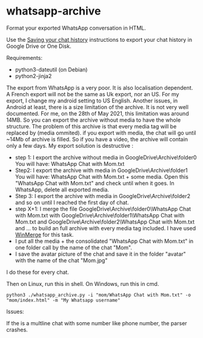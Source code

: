 # whatsapp-archive

Format your exported WhatsApp conversation in HTML.

Use the [Saving your chat history][saving] instructions to export your chat
history in Google Drive or One Disk.

Requirements:

   * python3-dateutil (on Debian)
   * python2-jinja2



[saving]: https://faq.whatsapp.com/en/android/23756533/?category=5245251

The export from WhatsApp is a very poor. It is also localisation dependent. 
A French export will not be the same as Uk export, nor an US. For my export, 
I change my android setting to US English.
Another issues, in Android at least, there is a size limitation of the archive. 
It is not very well documented.
For me, on the 28th of May 2021, this limitation was around 14MB. 
So you can export the archive without media to have the whole structure. 
The problem of this archive is that every media tag will be replaced by (media ommited).
if you export with media, the chat will go until ~14Mb of archive is filled.
So if you have a video, the archive will contain only a few days.
My export solution is destructive :

 * step 1: I export the archive without media in GoogleDrive\Archive\folder0\
  You will have: WhatsApp Chat with Mom.txt
* Step2: I export the archive with media in GoogleDrive\Archive\folder1\
  You will have: WhatsApp Chat with Mom.txt + some media.
  Open this "WhatsApp Chat with Mom.txt" and check until when it goes.
  In WhatsApp, delete all exported media.
* Step 3: I export the archive with media in GoogleDrive\Archive\folder2\
  and so on until I reached the first day of chat.
* step X+1: I merge the file GoogleDrive\Archive\folder0\WhatsApp Chat with Mom.txt
 with GoogleDrive\Archive\folder1\WhatsApp Chat with Mom.txt and GoogleDrive\Archive\folder2\WhatsApp Chat with Mom.txt and ...
 to build an full archive with every media tag included. I have used [WinMerge](https://fr.wikipedia.org/wiki/WinMerge) for this task.
* I put all the media + the consolidated "WhatsApp Chat with Mom.txt" in one folder call by the name of the chat "Mom".
* I save the avatar picture of the chat and save it in the folder "avatar" with the name of the chat "Mom.jpg"

I do these for every chat.

Then on Linux, run this in shell. On Windows, run this in cmd.

    python3 ./whatsapp_archive.py -i "mom/WhatsApp Chat with Mom.txt" -o "mom/index.html" -m "My Whatsapp username"
  
Issues:

If the is a multline chat with some number like phone number, the parser crashes.
